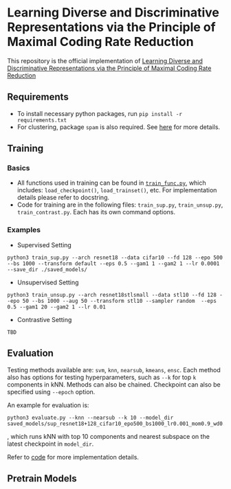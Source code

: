 # Learning Diverse and Discriminative Representations via the Principle of Maximal Coding Rate Reduction
This repository is the official implementation of [Learning Diverse and Discriminative Representations via the Principle of Maximal Coding Rate Reduction]()

## Requirements
- To install necessary python packages, run `pip install -r requirements.txt`
- For clustering, package `spam` is also required. See [here](https://pypi.org/project/spam/) for more details.

## Training
### Basics
- All functions used in training can be found in [`train_func.py`](./train_func.py), which includes: `load_checkpoint()`, `load_trainset()`, etc. For implementation details please refer to docstring. 
- Code for training are in the following files: `train_sup.py`, `train_unsup.py`, `train_contrast.py`. Each has its own command options. 

### Examples
- Supervised Setting
```
python3 train_sup.py --arch resnet18 --data cifar10 --fd 128 --epo 500 --bs 1000 --transform default --eps 0.5 --gam1 1 --gam2 1 --lr 0.0001 --save_dir ./saved_models/
```
- Unsupervised Setting
```
python3 train_unsup.py --arch resnet18stlsmall --data stl10 --fd 128 --epo 50 --bs 1000 --aug 50 --transform stl10 --sampler random  --eps 0.5 --gam1 20 --gam2 1 --lr 0.01
```
- Contrastive Setting
```
TBD
```

## Evaluation
Testing methods available are: `svm`, `knn`, `nearsub`, `kmeans`, `ensc`. Each method also has options for testing hyperparameters, such as `--k` for top `k` components in kNN. Methods can also be chained. Checkpoint can also be specified using `--epoch` option.

An example for evaluation is:
```
python3 evaluate.py --knn --nearsub --k 10 --model_dir saved_models/sup_resnet18+128_cifar10_epo500_bs1000_lr0.001_mom0.9_wd0.0005_gam11.0_gam210.0_eps0.5_lcr0
```
, which runs kNN with top 10 components and nearest subspace on the latest checkpoint in `model_dir`.

Refer to [code](./evaluate.py) for more implementation details. 


## Pretrain Models


